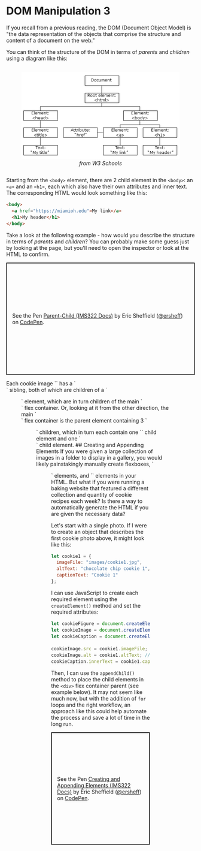 # DOM Manipulation 3
If you recall from a previous reading, the DOM (Document Object Model) is "the data representation of the objects that comprise the structure and content of a document on the web."

You can think of the structure of the DOM in terms of *parents* and *children* using a diagram like this:
<div style="display: flex; justify-content: space-evenly; gap: 1ch;">
	<figure style="max-width: 486px">
		<img src="images/pic_htmltree.gif" style="width: 100%">
		<figcaption style="font-style: italic; text-align: center;">from W3 Schools</figcaption>
	</figure>
</div>

Starting from the `<body>` element, there are 2 child element in the `<body>`: an `<a>` and an `<h1>`, each which also have their own attributes and inner text. The corresponding HTML would look something like this:

```html
<body>
  <a href="https://miamioh.edu">My link</a>
  <h1>My header</h1>
</body>
```

Take a look at the following example - how would you describe the structure in terms of *parents* and *children*? You can probably make some guess just by looking at the page, but you'll need to open the inspector or look at the HTML to confirm.
<p class="codepen" data-height="300" data-default-tab="html,result" data-slug-hash="XWGrjOq" data-editable="true" data-user="ersheff" style="height: 300px; box-sizing: border-box; display: flex; align-items: center; justify-content: center; border: 2px solid; margin: 1em 0; padding: 1em;">
  <span>See the Pen <a href="https://codepen.io/ersheff/pen/XWGrjOq">
  Parent-Child (IMS322 Docs)</a> by Eric Sheffield (<a href="https://codepen.io/ersheff">@ersheff</a>)
  on <a href="https://codepen.io">CodePen</a>.</span>
</p>
Each cookie image `<img>` has a `<figcaption>` sibling, both of which are children of a `<figure>` element, which are in turn children of the main `<div>` flex container. Or, looking at it from the other direction, the main `<div>` flex container is the parent element containing 3 `<figure>` children, which in turn each contain one `<img>` child element and one `<figcaption>` child element. 
## Creating and Appending Elements
If you were given a large collection of images in a folder to display in a gallery, you would likely painstakingly manually create flexboxes, `<figure>` elements, and `<img>` elements in your HTML. But what if you were running a baking website that featured a different collection and quantity of cookie recipes each week? Is there a way to automatically generate the HTML if you are given the necessary data?

Let's start with a single photo. If I were to create an object that describes the first cookie photo above, it might look like this:
```js
let cookie1 = {
  imageFile: "images/cookie1.jpg",
  altText: "chocolate chip cookie 1",
  captionText: "Cookie 1"
};
```

I can use JavaScript to create each required element using the `createElement()` method and set the required attributes:

```js
let cookieFigure = document.createElement("figure");
let cookieImage = document.createElement("img");
let cookieCaption = document.createElement("figcaption");

cookieImage.src = cookie1.imageFile; // sets src to "images/cookie1.jpg"
cookieImage.alt = cookie1.altText; // sets alt text to "chocolate chip cookie 1"
cookieCaption.innerText = cookie1.captionText; // sets text to "Cookie 1"
```

Then, I can use the `appendChild()` method to place the child elements in the `<div>` flex container parent (see example below). It may not seem like much now, but with the addition of `for` loops and the right workflow, an approach like this could help automate the process and save a lot of time in the long run.
<p class="codepen" data-height="300" data-default-tab="html,result" data-slug-hash="mdobOPe" data-editable="true" data-user="ersheff" style="height: 300px; box-sizing: border-box; display: flex; align-items: center; justify-content: center; border: 2px solid; margin: 1em 0; padding: 1em;">
  <span>See the Pen <a href="https://codepen.io/ersheff/pen/mdobOPe">
  Creating and Appending Elements (IMS322 Docs)</a> by Eric Sheffield (<a href="https://codepen.io/ersheff">@ersheff</a>)
  on <a href="https://codepen.io">CodePen</a>.</span>
</p>
<script async src="https://cpwebassets.codepen.io/assets/embed/ei.js"></script>